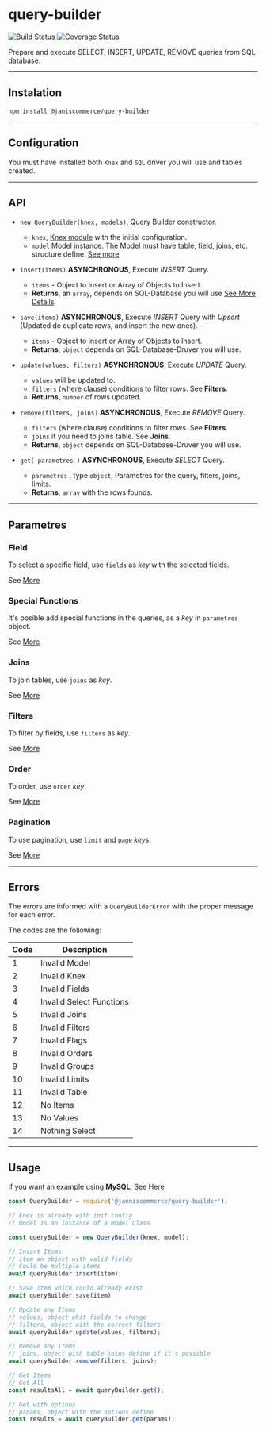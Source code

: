 # query-builder

[![Build Status](https://travis-ci.org/janis-commerce/query-builder.svg?JCN-70-query-builder)](https://travis-ci.org/janis-commerce/query-builder)
[![Coverage Status](https://coveralls.io/repos/github/janis-commerce/query-builder/badge.svg?branch=JCN-70-query-builder)](https://coveralls.io/github/janis-commerce/query-builder?branch=JCN-70-query-builder)

Prepare and execute SELECT, INSERT, UPDATE, REMOVE queries from SQL database.

- - -

## Instalation

```
npm install @janiscommerce/query-builder
```

- - -

## Configuration

You must have installed both `Knex` and `SQL` driver you will use and tables created.

- - -

## API

* `new QueryBuilder(knex, models)`, Query Builder constructor.

    - `knex`, [Knex module](https://knexjs.org/) with the initial configuration.
    - `model` Model instance. The Model must have table, field, joins, etc. structure define. [See more](https://github.com/janis-commerce/model-controller)

* `insert(items)` **ASYNCHRONOUS**, Execute *INSERT* Query.

    - `items` - Object to Insert or Array of Objects to Insert.
    - **Returns**, an `array`, depends on SQL-Database you will use [See More Details](https://knexjs.org/#Builder-insert).

* `save(items)` **ASYNCHRONOUS**, Execute *INSERT* Query with *Upsert* (Updated de duplicate rows, and insert the new ones).
    
    - `items` - Object to Insert or Array of Objects to Insert.
    - **Returns**, `object` depends on SQL-Database-Druver you will use.

* `update(values, filters)` **ASYNCHRONOUS**, Execute *UPDATE* Query.

    - `values` will be updated to.
    - `filters` (where clause) conditions to filter rows. See **Filters**.
    - **Returns**, `number` of rows updated.

* `remove(filters, joins)` **ASYNCHRONOUS**, Execute *REMOVE* Query.

    - `filters` (where clause) conditions to filter rows. See **Filters**.
    - `joins` if you need to joins table. See **Joins**.
    - **Returns**, `object` depends on SQL-Database-Druver you will use.

* `get( parametres )` **ASYNCHRONOUS**, Execute *SELECT* Query.

    - `parametres` , type `object`, Parametres for the query, filters, joins, limits.
    - **Returns**, `array` with the rows founds.

- - -

## Parametres

### Field

To select a specific field, use `fields` as *key* with the selected fields.

See [More](https://github.com/janis-commerce/query-builder/blob/master/docs/Fields.md)

### Special Functions

It's posible add special functions in the queries, as a *key* in `parametres` object.

See [More](https://github.com/janis-commerce/query-builder/blob/master/docs/Special-functions.md)

### Joins

To join tables, use `joins` as *key*.

See [More](https://github.com/janis-commerce/query-builder/blob/master/docs/Joins.md)

### Filters

To filter by fields, use `filters` as *key*.

See [More](https://github.com/janis-commerce/query-builder/blob/master/docs/Filters.md)

### Order

To order, use `order` *key*.

See [More](https://github.com/janis-commerce/query-builder/blob/master/docs/Orders.md)

### Pagination

To use pagination, use `limit` and `page` *keys*.

See [More](https://github.com/janis-commerce/query-builder/blob/master/docs/Pagination.md)

- - -

## Errors

The errors are informed with a `QueryBuilderError` with the proper message for each error.

The codes are the following:

|Code	|Description				|
|-------|---------------------------|
|1		|Invalid Model  			|
|2		|Invalid Knex 				|
|3		|Invalid Fields     		|
|4		|Invalid Select Functions   |
|5		|Invalid Joins	            |
|6      |Invalid Filters            |
|7      |Invalid Flags              |
|8      |Invalid Orders             |
|9      |Invalid Groups             |
|10     |Invalid Limits             |
|11     |Invalid Table              |
|12     |No Items                   |
|13     |No Values                  |
|14     |Nothing Select             |

- - -

## Usage

If you want an example using **MySQL**. [See Here](https://github.com/janis-commerce/query-builder/blob/master/docs/MySQL.md)

```javascript
const QueryBuilder = require('@janniscommerce/query-builder');

// knex is already with init config
// model is an instance of a Model Class

const queryBuilder = new QueryBuilder(knex, model);

// Insert Items
// item an object with valid fields 
// Could be multiple items
await queryBuilder.insert(item);

// Save item which could already exist
await queryBuilder.save(item)

// Update any Items
// values, object whit fields to change
// filters, object with the correct filters
await queryBuilder.update(values, filters);

// Remove any Items
// joins, object with table joins define if it's possible
await queryBuilder.remove(filters, joins);

// Get Items
// Get All
const resultsAll = await queryBuilder.get();

// Get with options
// params, object with the options define
const results = await queryBuilder.get(params);

```